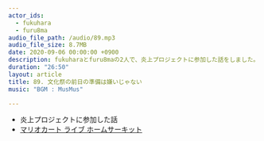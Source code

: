 ```yaml
---
actor_ids:
  - fukuhara
  - furu8ma
audio_file_path: /audio/89.mp3
audio_file_size: 8.7MB
date: 2020-09-06 00:00:00 +0900
description: fukuharaとfuru8maの2人で、炎上プロジェクトに参加した話をしました。
duration: "26:50"
layout: article
title: 89. 文化祭の前日の準備は嫌いじゃない
music: "BGM : MusMus"

---
```


- 炎上プロジェクトに参加した話
- [マリオカート ライブ ホームサーキット](https://www.nintendo.co.jp/switch/rmaaa/index.html)

